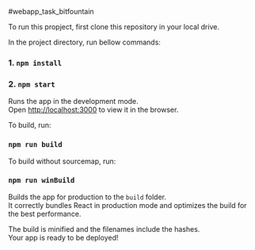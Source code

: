 #webapp_task_bitfountain

To run this propject, first clone this repository in your local drive.

In the project directory, run bellow commands:

### 1. `npm install`

### 2. `npm start`

Runs the app in the development mode.\
Open [http://localhost:3000](http://localhost:3000) to view it in the browser.

To build, run:

### `npm run build`

To build without sourcemap, run:

### `npm run winBuild`

Builds the app for production to the `build` folder.\
It correctly bundles React in production mode and optimizes the build for the best performance.

The build is minified and the filenames include the hashes.\
Your app is ready to be deployed!
